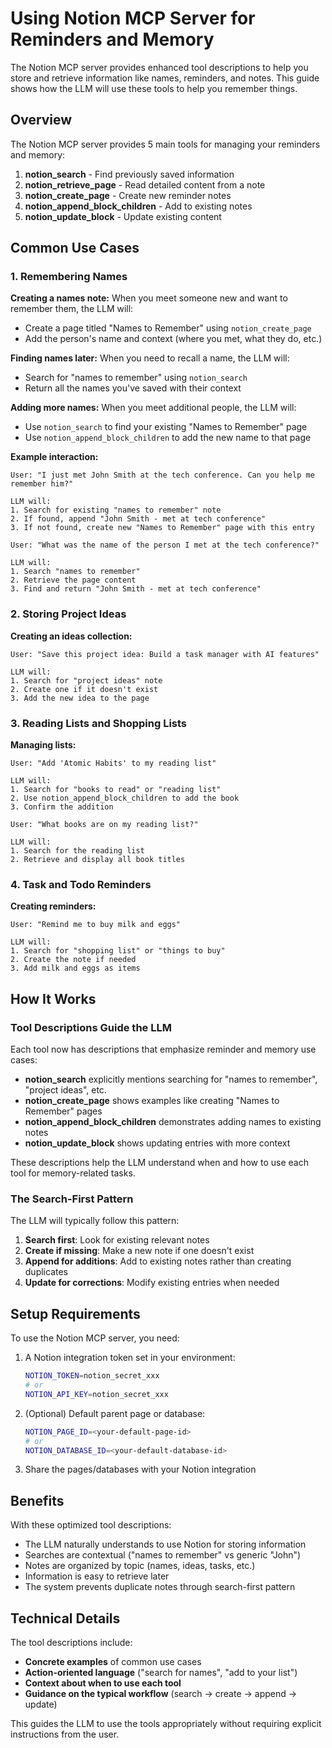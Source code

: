 # Using Notion MCP Server for Reminders and Memory

The Notion MCP server provides enhanced tool descriptions to help you store and retrieve information like names, reminders, and notes. This guide shows how the LLM will use these tools to help you remember things.

## Overview

The Notion MCP server provides 5 main tools for managing your reminders and memory:

1. **notion_search** - Find previously saved information
2. **notion_retrieve_page** - Read detailed content from a note
3. **notion_create_page** - Create new reminder notes
4. **notion_append_block_children** - Add to existing notes
5. **notion_update_block** - Update existing content

## Common Use Cases

### 1. Remembering Names

**Creating a names note:**
When you meet someone new and want to remember them, the LLM will:
- Create a page titled "Names to Remember" using `notion_create_page`
- Add the person's name and context (where you met, what they do, etc.)

**Finding names later:**
When you need to recall a name, the LLM will:
- Search for "names to remember" using `notion_search`
- Return all the names you've saved with their context

**Adding more names:**
When you meet additional people, the LLM will:
- Use `notion_search` to find your existing "Names to Remember" page
- Use `notion_append_block_children` to add the new name to that page

**Example interaction:**
```
User: "I just met John Smith at the tech conference. Can you help me remember him?"

LLM will:
1. Search for existing "names to remember" note
2. If found, append "John Smith - met at tech conference"
3. If not found, create new "Names to Remember" page with this entry

User: "What was the name of the person I met at the tech conference?"

LLM will:
1. Search "names to remember"
2. Retrieve the page content
3. Find and return "John Smith - met at tech conference"
```

### 2. Storing Project Ideas

**Creating an ideas collection:**
```
User: "Save this project idea: Build a task manager with AI features"

LLM will:
1. Search for "project ideas" note
2. Create one if it doesn't exist
3. Add the new idea to the page
```

### 3. Reading Lists and Shopping Lists

**Managing lists:**
```
User: "Add 'Atomic Habits' to my reading list"

LLM will:
1. Search for "books to read" or "reading list"
2. Use notion_append_block_children to add the book
3. Confirm the addition

User: "What books are on my reading list?"

LLM will:
1. Search for the reading list
2. Retrieve and display all book titles
```

### 4. Task and Todo Reminders

**Creating reminders:**
```
User: "Remind me to buy milk and eggs"

LLM will:
1. Search for "shopping list" or "things to buy"
2. Create the note if needed
3. Add milk and eggs as items
```

## How It Works

### Tool Descriptions Guide the LLM

Each tool now has descriptions that emphasize reminder and memory use cases:

- **notion_search** explicitly mentions searching for "names to remember", "project ideas", etc.
- **notion_create_page** shows examples like creating "Names to Remember" pages
- **notion_append_block_children** demonstrates adding names to existing notes
- **notion_update_block** shows updating entries with more context

These descriptions help the LLM understand when and how to use each tool for memory-related tasks.

### The Search-First Pattern

The LLM will typically follow this pattern:

1. **Search first**: Look for existing relevant notes
2. **Create if missing**: Make a new note if one doesn't exist
3. **Append for additions**: Add to existing notes rather than creating duplicates
4. **Update for corrections**: Modify existing entries when needed

## Setup Requirements

To use the Notion MCP server, you need:

1. A Notion integration token set in your environment:
   ```bash
   NOTION_TOKEN=notion_secret_xxx
   # or
   NOTION_API_KEY=notion_secret_xxx
   ```

2. (Optional) Default parent page or database:
   ```bash
   NOTION_PAGE_ID=<your-default-page-id>
   # or
   NOTION_DATABASE_ID=<your-default-database-id>
   ```

3. Share the pages/databases with your Notion integration

## Benefits

With these optimized tool descriptions:

- The LLM naturally understands to use Notion for storing information
- Searches are contextual ("names to remember" vs generic "John")
- Notes are organized by topic (names, ideas, tasks, etc.)
- Information is easy to retrieve later
- The system prevents duplicate notes through search-first pattern

## Technical Details

The tool descriptions include:

- **Concrete examples** of common use cases
- **Action-oriented language** ("search for names", "add to your list")
- **Context about when to use each tool**
- **Guidance on the typical workflow** (search → create → append → update)

This guides the LLM to use the tools appropriately without requiring explicit instructions from the user.
